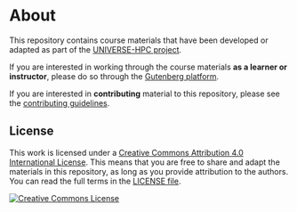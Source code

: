 # About
This repository contains course materials that have been developed or adapted as part of the [UNIVERSE-HPC project](http://www.universe-hpc.ac.uk/).

If you are interested in working through the course materials **as a learner or instructor**, please do so through the [Gutenberg platform](https://train.oxrse.uk/material).

If you are interested in **contributing** material to this repository, please see the [contributing guidelines](CONTRIBUTING.md).

## License
This work is licensed under a <a rel="license" href="http://creativecommons.org/licenses/by/4.0/">Creative Commons Attribution 4.0 International License</a>.
This means that you are free to share and adapt the materials in this repository, as long as you provide attribution to the authors.
You can read the full terms in the [LICENSE file](LICENSE).

<a rel="license" href="http://creativecommons.org/licenses/by/4.0/"><img alt="Creative Commons License" style="border-width:0" src="https://i.creativecommons.org/l/by/4.0/88x31.png" /></a><br />
